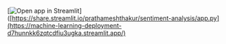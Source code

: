 [![Open app in Streamlit](https://static.streamlit.io/badges/streamlit_badge_black_white.svg)]([https://share.streamlit.io/prathameshthakur/sentiment-analysis/app.py](https://machine-learning-deployment-d7hunnkk6zqtcdfiu3ugka.streamlit.app/)
